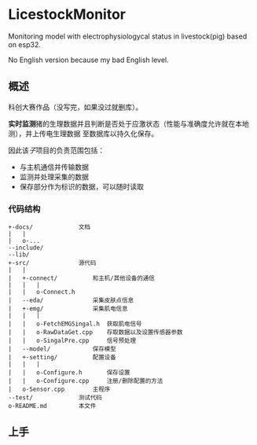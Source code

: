 # LicestockMonitor
Monitoring model with electrophysiologycal status in livestock(pig) based on esp32.

No English version because my bad English level.

## 概述

科创大赛作品（没写完，如果没过就删库）。

**实时监测**猪的生理数据并且判断是否处于应激状态（性能与准确度允许就在本地测），并上传电生理数据
至数据库以持久化保存。

因此该*子*项目的负责范围包括：

- 与主机通信并传输数据
- 监测并处理采集的数据
- 保存部分作为标识的数据，可以随时读取

### 代码结构

```
+-docs/             文档
|   |
|   o-...
--include/
--lib/
+-src/              源代码
|   |
|   +-connect/          和主机/其他设备的通信
|   |   |
|   |   o-Connect.h
|   --eda/              采集皮肤点信息
|   +-emg/              采集肌电信息
|   |   |
|   |   o-FetchEMGSingal.h  获取肌电信号
|   |   o-RawDataGet.cpp    存取数据以及设置传感器参数
|   |   o-SingalPre.cpp     信号预处理
|   --model/            保存模型
|   +-setting/          配置设备
|   |   |
|   |   o-Configure.h       保存设置
|   |   o-Configure.cpp     注册/删除配置的方法
|   o-Sensor.cpp        主程序
--test/             测试代码
o-README.md         本文件
```

## 上手
